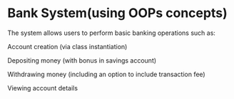# Bank System(using OOPs concepts)

The system allows users to perform basic banking operations such as:

Account creation (via class instantiation)

Depositing money (with bonus in savings account)

Withdrawing money (including an option to include transaction fee)

Viewing account details
